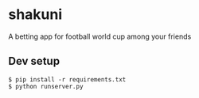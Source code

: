 # shakuni

A betting app for football world cup among your friends

## Dev setup

```    
$ pip install -r requirements.txt
$ python runserver.py
```

